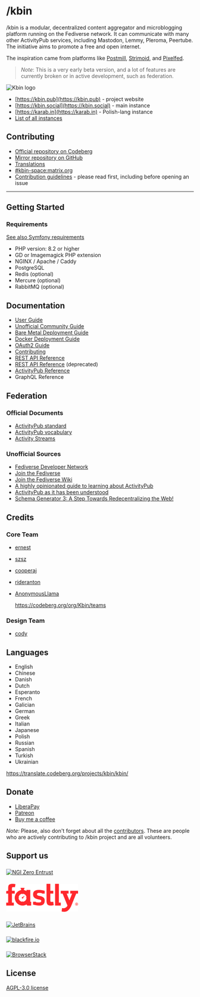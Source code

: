 # /kbin

/kbin is a modular, decentralized content aggregator and microblogging platform running on the Fediverse network. It can
communicate with many other ActivityPub services, including Mastodon, Lemmy, Pleroma, Peertube. The initiative aims to
promote a free and open internet.

The inspiration came from platforms like [Postmill](https://postmill.xyz/), [Strimoid](https://github.com/Strimoid/Strimoid), and [Pixelfed](https://pixelfed.org/).

> _Note_:
> This is a very early beta version, and a lot of features are currently broken or in active development, such as
> federation.

![Kbin logo](docs/images/kbin.png)

- [https://kbin.pub](https://kbin.pub) - project website
- [https://kbin.social](https://kbin.social) - main instance
- [https://karab.in](https://karab.in) - Polish-lang instance
- [List of all instances](https://fedidb.org/software/kbin)

## Contributing

- [Official repository on Codeberg](https://codeberg.org/Kbin/kbin-core)
- [Mirror repository on GitHub](https://github.com/ernestwisniewski/kbin)
- [Translations](https://translate.codeberg.org/projects/kbin/)
- [#kbin-space:matrix.org](https://matrix.to/#/#kbin-space:matrix.org)
- [Contribution guidelines](docs/contributing.md) - please read first, including before opening an issue

---

## Getting Started

### Requirements

[See also Symfony requirements](https://symfony.com/doc/current/setup.html#technical-requirements)

- PHP version: 8.2 or higher
- GD or Imagemagick PHP extension
- NGINX / Apache / Caddy
- PostgreSQL
- Redis (optional)
- Mercure (optional)
- RabbitMQ (optional)

## Documentation

- [User Guide](docs/user_guide.md)
- [Unofficial Community Guide](https://unofficial-kbin-guide.surge.sh/)
- [Bare Metal Deployment Guide](docs/admin_guide.md)
- [Docker Deployment Guide](docs/docker_deployment_guide.md)
- [OAuth2 Guide](docs/oauth2_guide.md)
- [Contributing](docs/contributing.md)
- [REST API Reference](https://kbin.social/api/docs)
- [REST API Reference](https://docs.kbin.pub) (deprecated)
- [ActivityPub Reference](https://fedidevs.org/projects/kbin/)
- GraphQL Reference

## Federation

### Official Documents

- [ActivityPub standard](https://www.w3.org/TR/activitypub/)
- [ActivityPub vocabulary](https://www.w3.org/TR/activitystreams-vocabulary/)
- [Activity Streams](https://www.w3.org/TR/activitystreams-core/)

### Unofficial Sources

- [Fediverse Developer Network](https://fedidevs.org/)
- [Join the Fediverse](https://jointhefediverse.net/)
- [Join the Fediverse Wiki](https://joinfediverse.wiki/Main_Page)
- [A highly opinionated guide to learning about ActivityPub](https://tinysubversions.com/notes/reading-activitypub/)
- [ActivityPub as it has been understood](https://flak.tedunangst.com/post/ActivityPub-as-it-has-been-understood)
- [Schema Generator 3: A Step Towards Redecentralizing the Web!](https://dunglas.fr/2021/01/schema-generator-3-a-step-towards-redecentralizing-the-web/)

## Credits

### Core Team

- [ernest](https://github.com/ernestwisniewski)
- [szsz](https://github.com/SzymonKaminski)
- [cooperaj](https://github.com/cooperaj)
- [rideranton](https://codeberg.org/rideranton?tab=activity)
- [AnonymousLlama](https://github.com/simonrcodrington)


  https://codeberg.org/org/Kbin/teams

### Design Team

- [cody](https://kbin.social/u/cody)


## Languages

- English
- Chinese
- Danish
- Dutch
- Esperanto
- French
- Galician
- German
- Greek
- Italian
- Japanese
- Polish
- Russian
- Spanish
- Turkish
- Ukrainian

https://translate.codeberg.org/projects/kbin/kbin/


## Donate

- [LiberaPay](https://liberapay.com/kbin)
- [Patreon](https://www.patreon.com/kbin_pub)
- [Buy me a coffee](https://www.buymeacoffee.com/kbin)

_Note:_ Please, also don't forget about all the [contributors](https://codeberg.org/Kbin/kbin-core/activity/monthly).
These are people who are actively contributing to /kbin project and are all volunteers.

## Support us

###

[<img src="docs/images/partners/entrust.png" alt="NGI Zero Entrust" height="75">](https://nlnet.nl/project/Kbin/)

###

[<img src="docs/images/partners/fastly.png" alt="Fastly" height="75">](https://www.fastly.com/fast-forward#apply-for-the-fast-forward-program)

###

[<img src="docs/images/partners/jb_beam.png" alt="JetBrains" height="150">](https://jb.gg/OpenSourceSupport)

###

[<img src="docs/images/partners/blackfire-io.png" alt="blackfire.io" height="75">](https://www.blackfire.io)

###

[<img src="docs/images/partners/browserstack.png" alt="BrowserStack" height="75">](https://www.browserstack.com/open-source)


## License

[AGPL-3.0 license](https://github.com/ernestwisniewski/kbin/blob/main/LICENSE)
